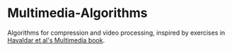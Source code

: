 # Multimedia-Algorithms
Algorithms for compression and video processing, inspired by exercises in [Havaldar et al's Multimedia book](https://www.goodreads.com/book/show/6207854-multimedia-systems).
